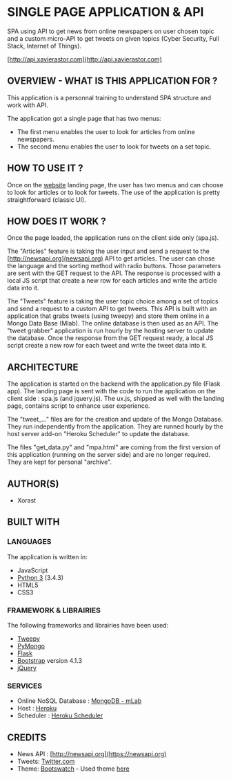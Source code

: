 # SINGLE PAGE APPLICATION & API

SPA using API to get news from online newspapers on user chosen topic and a custom micro-API to get tweets on given topics (Cyber Security, Full Stack, Internet of Things).

[http://api.xavierastor.com](http://api.xavierastor.com)

## OVERVIEW - WHAT IS THIS APPLICATION FOR ?

This application is a personnal training to understand SPA structure and work with API. 

The application got a single page that has two menus:
* The first menu enables the user to look for articles from online newspapers.
* The second menu enables the user to look for tweets on a set topic.

## HOW TO USE IT ?

Once on the [website](http://api.xavierastor.com) landing page, the user has two menus and can choose to look for articles or to look for tweets.
The use of the application is pretty straightforward (classic UI).

## HOW DOES IT WORK ?

Once the page loaded, the application runs on the client side only (spa.js).

The "Articles" feature is taking the user input and send a request to the [http://newsapi.org](newsapi.org) API to get articles.
The user can chose the language and the sorting method with radio buttons. Those parameters are sent with the GET request to the API.
The response is processed with a local JS script that create a new row for each articles and write the article data into it.

The "Tweets" feature is taking the user topic choice among a set of topics and send a request to a custom API to get tweets.
This API is built with an application that grabs tweets (using tweepy) and store them online in a Mongo Data Base (Mlab).
The online database is then used as an API. The "tweet grabber" application is run hourly by the hosting server to update the database.
Once the response from the GET request ready, a local JS script  create a new row for each tweet and write the tweet data into it.

## ARCHITECTURE

The application is started on the backend with the application.py file (Flask app).
The landing page is sent with the code to run the application on the client side : spa.js (and jquery.js).
The ux.js, shipped as well with the landing page, contains script to enhance user experience.

The "tweet_..." files are for the creation and update of the Mongo Database. They run independently from the application.
They are runned hourly by the host server add-on "Heroku Scheduler" to update the database.

The files "get_data.py" and "mpa.html" are coming from the first version of this application (running on the server side) and are no longer required. They are kept for personal "archive".
    
## AUTHOR(S)

* Xorast

## BUILT WITH
### LANGUAGES

The application is written in:
* JavaScript
* [Python 3](https://www.python.org/) (3.4.3)
* HTML5 
* CSS3

### FRAMEWORK & LIBRAIRIES

The following frameworks and librairies have been used:
* [Tweepy](http://www.tweepy.org/)
* [PyMongo](https://api.mongodb.com/python/current/)
* [Flask](http://flask.pocoo.org/)
* [Bootstrap](http://getbootstrap.com/) version 4.1.3
* [jQuery](https://jquery.com/)

### SERVICES
* Online NoSQL Database : [MongoDB - mLab](https://mlab.com/)
* Host : [Heroku](https://heroku.com)
* Scheduler : [Heroku Scheduler](https://devcenter.heroku.com/articles/scheduler)

## CREDITS
* News API : [http://newsapi.org](https://newsapi.org)
* Tweets: [Twitter.com](https://twitter.com)
* Theme: [Bootswatch](https://bootswatch.com/) - Used theme [here](https://bootswatch.com/lux/)